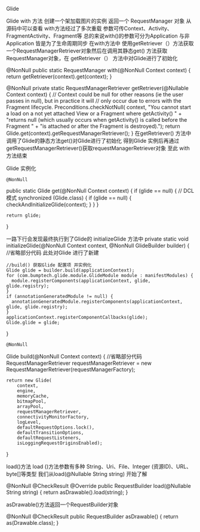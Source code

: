 Glide

Glide  with 方法 创建一个架加载图片的实例  返回一个    RequestManager 对象
从源码中可以查看 with方法经过了多次重载 参数可传Context、Activity、FragmentActivity、Fragment等
总的来说with()的参数可分为Application 与非Application 皆是为了生命周期同步
在with方法中  使用getRetriever（）方法获取一个RequestManagerRetriever对象然后在调用其静态get()
方法获取RequestManager对象，在 getRetriever（） 方法中对Glide进行了初始化



  @NonNull
  public static RequestManager with(@NonNull Context context) {
    return getRetriever(context).get(context);
  }


  @NonNull
  private static RequestManagerRetriever getRetriever(@Nullable Context context) {
    // Context could be null for other reasons (ie the user passes in null), but in practice it will
    // only occur due to errors with the Fragment lifecycle.
    Preconditions.checkNotNull(
        context,
        "You cannot start a load on a not yet attached View or a Fragment where getActivity() "
            + "returns null (which usually occurs when getActivity() is called before the Fragment "
            + "is attached or after the Fragment is destroyed).");
    return Glide.get(context).getRequestManagerRetriever();
  }
  在getRetriever() 方法中调用了Glide的静态方法get()对Glide进行了初始化
  得到Glide 实例后再通过getRequestManagerRetriever()获取requestManagerRetriever对象
  至此 with方法结束

  Glide 实例化

    @NonNull
  public static Glide get(@NonNull Context context) {
    if (glide == null) { // DCL模式
      synchronized (Glide.class) {
        if (glide == null) {
          checkAndInitializeGlide(context);
        }
      }
    }

    return glide;
  }

  一路下行会发现最终执行到了Glide的 initializeGlide 方法中
    private static void initializeGlide(@NonNull Context context, @NonNull GlideBuilder builder) {
    //省略部分代码 此处对Glide 进行了新建

    //build() 获取Glide 配置项 并实例化
    Glide glide = builder.build(applicationContext);
    for (com.bumptech.glide.module.GlideModule module : manifestModules) {
      module.registerComponents(applicationContext, glide, glide.registry);
    }
    if (annotationGeneratedModule != null) {
      annotationGeneratedModule.registerComponents(applicationContext, glide, glide.registry);
    }
    applicationContext.registerComponentCallbacks(glide);
    Glide.glide = glide;
  }

    @NonNull
  Glide build(@NonNull Context context) {
  //省略部分代码
    RequestManagerRetriever requestManagerRetriever =
        new RequestManagerRetriever(requestManagerFactory);

    return new Glide(
        context,
        engine,
        memoryCache,
        bitmapPool,
        arrayPool,
        requestManagerRetriever,
        connectivityMonitorFactory,
        logLevel,
        defaultRequestOptions.lock(),
        defaultTransitionOptions,
        defaultRequestListeners,
        isLoggingRequestOriginsEnabled);
  }


load()方法
load ()方法参数有多种 String、Uri、File、Integer (资源ID)、URL、byte[]等类型
我们从load(@Nullable String string) 开始了解

@NonNull
  @CheckResult
  @Override
  public RequestBuilder<Drawable> load(@Nullable String string) {
    return asDrawable().load(string);
  }

  asDrawable()方法返回一个RequestBuilder对象

  @NonNull
    @CheckResult
    public RequestBuilder<Drawable> asDrawable() {
      return as(Drawable.class);
    }




